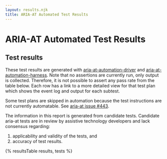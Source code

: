 ```yaml
---
layout: results.njk
title: ARIA-AT Automated Test Results
---
```

# ARIA-AT Automated Test Results

## Test results

These test results are generated with [aria-at-automation-driver](https://github.com/bocoup/aria-at-automation-driver) and [aria-at-automation-harness](https://github.com/bocoup/aria-at-automation-harness).
Note that no assertions are currently run, only output is collected.
Therefore, it is not possible to assert any pass rate from the table below.
Each row has a link to a more detailed view for that test plan which shows the event log and output for each subtest.

Some test plans are skipped in automation because the test instructions are not currently automatable.
See [aria-at issue #443](https://github.com/w3c/aria-at/issues/443).

The information in this report is generated from candidate tests.
Candidate aria-at tests are in review by assistive technology developers and lack consensus regarding:

1. applicability and validity of the tests, and
2. accuracy of test results.

{% resultsTable results, tests %}
